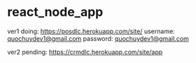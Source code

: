 # react_node_app

ver1 doing: https://posdlc.herokuapp.com/site/
username: quochuydev1@gmail.com
password: quochuydev1@gmail.com


ver2 pending: https://crmdlc.herokuapp.com/site/app
